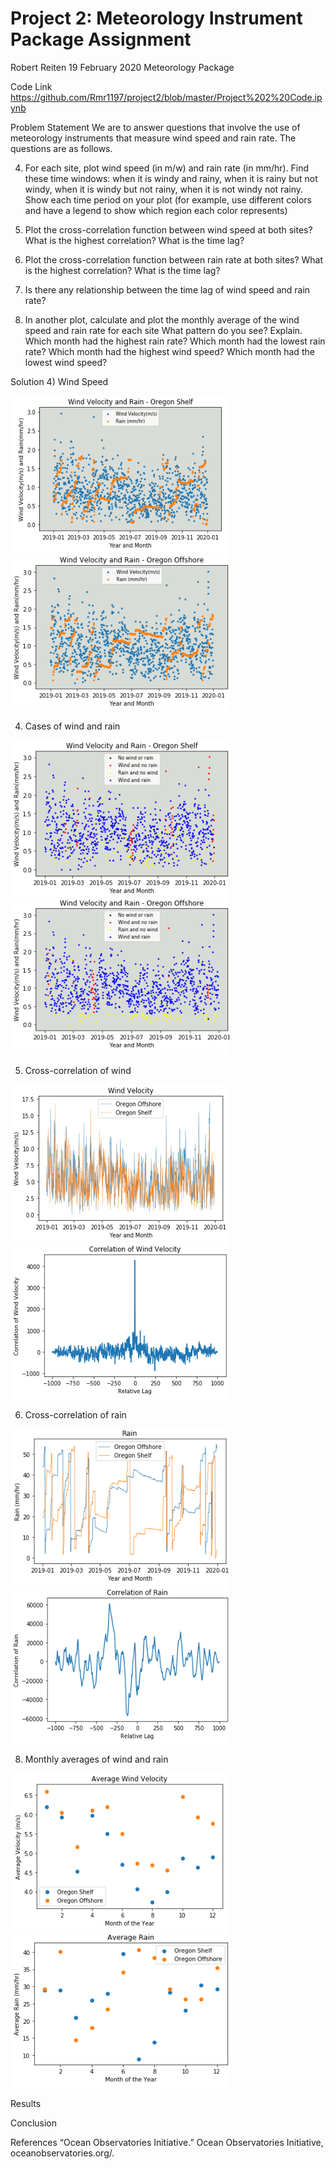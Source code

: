 # Project 2: Meteorology Instrument Package Assignment
Robert Reiten
19 February 2020
Meteorology Package

Code Link
https://github.com/Rmr1197/project2/blob/master/Project%202%20Code.ipynb

Problem Statement
We are to answer questions that involve the use of meteorology instruments that measure wind speed and rain rate. The questions are as follows.

4) For each site, plot wind speed (in m/w) and rain rate (in mm/hr). Find these time windows: when it is windy and rainy, when it is rainy but not windy, when it is windy but not rainy, when it is not windy not rainy. Show each time period on your plot (for example, use different colors and have a legend to show which region each color represents)

5) Plot the cross-correlation function between wind speed at both sites? What is the highest correlation? What is the time lag?

6) Plot the cross-correlation function between rain rate at both sites? What is the highest correlation? What is the time lag? 

7) Is there any relationship between the time lag of wind speed and rain rate?

8) In another plot, calculate and plot the monthly average of the wind speed and rain rate for each site
What pattern do you see? Explain.
Which month had the highest rain rate? Which month had the lowest rain rate? 
Which month had the highest wind speed? Which month had the lowest wind speed? 
	
Solution
4) Wind Speed

<img src="https://github.com/Rmr1197/project2/blob/master/Images/1.PNG" height="250" width="350"><img src="https://github.com/Rmr1197/project2/blob/master/Images/2.PNG" height="250" width="350">

4) Cases of wind and rain

<img src="https://github.com/Rmr1197/project2/blob/master/Images/3.PNG" height="250" width="350"><img src="https://github.com/Rmr1197/project2/blob/master/Images/4.PNG" height="250" width="350">

5) Cross-correlation of wind

<img src="https://github.com/Rmr1197/project2/blob/master/Images/5.PNG" height="250" width="350"><img src="https://github.com/Rmr1197/project2/blob/master/Images/6.PNG" height="250" width="350">

6) Cross-correlation of rain

<img src="https://github.com/Rmr1197/project2/blob/master/Images/7.PNG" height="250" width="350"><img src="https://github.com/Rmr1197/project2/blob/master/Images/8.PNG" height="250" width="350">

8) Monthly averages of wind and rain

<img src="https://github.com/Rmr1197/project2/blob/master/Images/9.PNG" height="250" width="350"><img src="https://github.com/Rmr1197/project2/blob/master/Images/10.PNG" height="250" width="350">

Results

Conclusion

References
“Ocean Observatories Initiative.” Ocean Observatories Initiative, oceanobservatories.org/.
